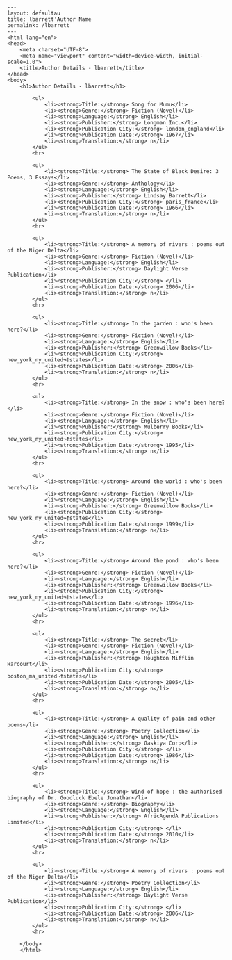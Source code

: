 
    ---
    layout: defaultau
    title: lbarrett'Author Name 
    permalink: /lbarrett
    ---
    <html lang="en">
    <head>
        <meta charset="UTF-8">
        <meta name="viewport" content="width=device-width, initial-scale=1.0">
        <title>Author Details - lbarrett</title>
    </head>
    <body>
        <h1>Author Details - lbarrett</h1>
        
            <ul>
                <li><strong>Title:</strong> Song for Mumu</li>
                <li><strong>Genre:</strong> Fiction (Novel)</li>
                <li><strong>Language:</strong> English</li>
                <li><strong>Publisher:</strong> Longman Inc.</li>
                <li><strong>Publication City:</strong> london_england</li>
                <li><strong>Publication Date:</strong> 1967</li>
                <li><strong>Translation:</strong> n</li>
            </ul>
            <hr>
            
            <ul>
                <li><strong>Title:</strong> The State of Black Desire: 3 Poems, 3 Essays</li>
                <li><strong>Genre:</strong> Anthology</li>
                <li><strong>Language:</strong> English</li>
                <li><strong>Publisher:</strong> Lindsay Barrett</li>
                <li><strong>Publication City:</strong> paris_france</li>
                <li><strong>Publication Date:</strong> 1966</li>
                <li><strong>Translation:</strong> n</li>
            </ul>
            <hr>
            
            <ul>
                <li><strong>Title:</strong> A memory of rivers : poems out of the Niger Delta</li>
                <li><strong>Genre:</strong> Fiction (Novel)</li>
                <li><strong>Language:</strong> English</li>
                <li><strong>Publisher:</strong> Daylight Verse Publication</li>
                <li><strong>Publication City:</strong> </li>
                <li><strong>Publication Date:</strong> 2006</li>
                <li><strong>Translation:</strong> n</li>
            </ul>
            <hr>
            
            <ul>
                <li><strong>Title:</strong> In the garden : who's been here?</li>
                <li><strong>Genre:</strong> Fiction (Novel)</li>
                <li><strong>Language:</strong> English</li>
                <li><strong>Publisher:</strong> Greenwillow Books</li>
                <li><strong>Publication City:</strong> new_york_ny_united¬†states</li>
                <li><strong>Publication Date:</strong> 2006</li>
                <li><strong>Translation:</strong> n</li>
            </ul>
            <hr>
            
            <ul>
                <li><strong>Title:</strong> In the snow : who's been here?</li>
                <li><strong>Genre:</strong> Fiction (Novel)</li>
                <li><strong>Language:</strong> English</li>
                <li><strong>Publisher:</strong> Mulberry Books</li>
                <li><strong>Publication City:</strong> new_york_ny_united¬†states</li>
                <li><strong>Publication Date:</strong> 1995</li>
                <li><strong>Translation:</strong> n</li>
            </ul>
            <hr>
            
            <ul>
                <li><strong>Title:</strong> Around the world : who's been here?</li>
                <li><strong>Genre:</strong> Fiction (Novel)</li>
                <li><strong>Language:</strong> English</li>
                <li><strong>Publisher:</strong> Greenwillow Books</li>
                <li><strong>Publication City:</strong> new_york_ny_united¬†states</li>
                <li><strong>Publication Date:</strong> 1999</li>
                <li><strong>Translation:</strong> n</li>
            </ul>
            <hr>
            
            <ul>
                <li><strong>Title:</strong> Around the pond : who's been here?</li>
                <li><strong>Genre:</strong> Fiction (Novel)</li>
                <li><strong>Language:</strong> English</li>
                <li><strong>Publisher:</strong> Greenwillow Books</li>
                <li><strong>Publication City:</strong> new_york_ny_united¬†states</li>
                <li><strong>Publication Date:</strong> 1996</li>
                <li><strong>Translation:</strong> n</li>
            </ul>
            <hr>
            
            <ul>
                <li><strong>Title:</strong> The secret</li>
                <li><strong>Genre:</strong> Fiction (Novel)</li>
                <li><strong>Language:</strong> English</li>
                <li><strong>Publisher:</strong> Houghton Mifflin Harcourt</li>
                <li><strong>Publication City:</strong> boston_ma_united¬†states</li>
                <li><strong>Publication Date:</strong> 2005</li>
                <li><strong>Translation:</strong> n</li>
            </ul>
            <hr>
            
            <ul>
                <li><strong>Title:</strong> A quality of pain and other poems</li>
                <li><strong>Genre:</strong> Poetry Collection</li>
                <li><strong>Language:</strong> English</li>
                <li><strong>Publisher:</strong> Gaskiya Corp</li>
                <li><strong>Publication City:</strong> </li>
                <li><strong>Publication Date:</strong> 1986</li>
                <li><strong>Translation:</strong> n</li>
            </ul>
            <hr>
            
            <ul>
                <li><strong>Title:</strong> Wind of hope : the authorised biography of Dr. Goodluck Ebele Jonathan</li>
                <li><strong>Genre:</strong> Biography</li>
                <li><strong>Language:</strong> English</li>
                <li><strong>Publisher:</strong> AfricAgendA Publications Limited</li>
                <li><strong>Publication City:</strong> </li>
                <li><strong>Publication Date:</strong> 2010</li>
                <li><strong>Translation:</strong> n</li>
            </ul>
            <hr>
            
            <ul>
                <li><strong>Title:</strong> A memory of rivers : poems out of the Niger Delta</li>
                <li><strong>Genre:</strong> Poetry Collection</li>
                <li><strong>Language:</strong> English</li>
                <li><strong>Publisher:</strong> Daylight Verse Publication</li>
                <li><strong>Publication City:</strong> </li>
                <li><strong>Publication Date:</strong> 2006</li>
                <li><strong>Translation:</strong> n</li>
            </ul>
            <hr>
            
        </body>
        </html>
        